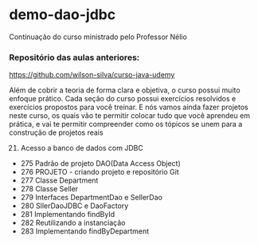# demo-dao-jdbc
Continuação do curso ministrado pelo Professor Nélio

### Repositório das aulas anteriores:
https://github.com/wilson-silva/curso-java-udemy

Além de cobrir a teoria de forma clara e objetiva, o curso possui muito enfoque prático. Cada seção do curso possui exercícios resolvidos e
exercícios propostos para você treinar. E nós vamos ainda fazer projetos neste curso, os quais vão te permitir colocar tudo que você aprendeu
em prática, e vai te permitir compreender como os tópicos se unem para a construção de projetos reais

21. Acesso a banco de dados com JDBC 
- 275 Padrão de projeto DAO(Data Access Object)
- 276 PROJETO - criando projeto e repositório Git
- 277 Classe Department
- 278 Classe Seller
- 279 Interfaces DepartmentDao e SellerDao
- 280 SllerDaoJDBC e DaoFactory
- 281 Implementando findById
- 282 Reutilizando a instanciação
- 283 Implementando findByDepartment
